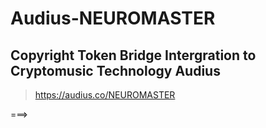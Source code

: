 # Audius-NEUROMASTER


## Copyright Token Bridge Intergration to Cryptomusic Technology Audius 

> https://audius.co/NEUROMASTER


===>
